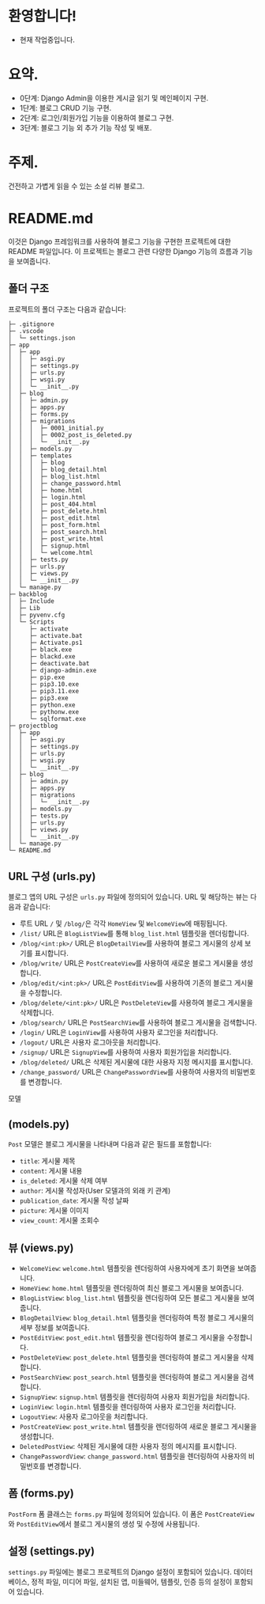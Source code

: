 # 환영합니다!
- 현재 작업중입니다.

# 요약.
- 0단계: Django Admin을 이용한 게시글 읽기 및 메인페이지 구현.
- 1단계: 블로그 CRUD 기능 구현.
- 2단계: 로그인/회원가입 기능을 이용하여 블로그 구현.
- 3단계: 블로그 기능 외 추가 기능 작성 및 배포.

# 주제.
건전하고 가볍게 읽을 수 있는 소설 리뷰 블로그.


README.md
================

이것은 Django 프레임워크를 사용하여 블로그 기능을 구현한 프로젝트에 대한 README 파일입니다. 이 프로젝트는 블로그 관련 다양한 Django 기능의 흐름과 기능을 보여줍니다.

폴더 구조
----------------

프로젝트의 폴더 구조는 다음과 같습니다:

```
├─ .gitignore
├─ .vscode
│  └─ settings.json
├─ app
│  ├─ app
│  │  ├─ asgi.py
│  │  ├─ settings.py
│  │  ├─ urls.py
│  │  ├─ wsgi.py
│  │  └─ __init__.py
│  ├─ blog
│  │  ├─ admin.py
│  │  ├─ apps.py
│  │  ├─ forms.py
│  │  ├─ migrations
│  │  │  ├─ 0001_initial.py
│  │  │  ├─ 0002_post_is_deleted.py
│  │  │  └─ __init__.py
│  │  ├─ models.py
│  │  ├─ templates
│  │  │  ├─ blog
│  │  │  ├─ blog_detail.html
│  │  │  ├─ blog_list.html
│  │  │  ├─ change_password.html
│  │  │  ├─ home.html
│  │  │  ├─ login.html
│  │  │  ├─ post_404.html
│  │  │  ├─ post_delete.html
│  │  │  ├─ post_edit.html
│  │  │  ├─ post_form.html
│  │  │  ├─ post_search.html
│  │  │  ├─ post_write.html
│  │  │  ├─ signup.html
│  │  │  └─ welcome.html
│  │  ├─ tests.py
│  │  ├─ urls.py
│  │  ├─ views.py
│  │  └─ __init__.py
│  └─ manage.py
├─ backblog
│  ├─ Include
│  ├─ Lib
│  ├─ pyvenv.cfg
│  └─ Scripts
│     ├─ activate
│     ├─ activate.bat
│     ├─ Activate.ps1
│     ├─ black.exe
│     ├─ blackd.exe
│     ├─ deactivate.bat
│     ├─ django-admin.exe
│     ├─ pip.exe
│     ├─ pip3.10.exe
│     ├─ pip3.11.exe
│     ├─ pip3.exe
│     ├─ python.exe
│     ├─ pythonw.exe
│     └─ sqlformat.exe
├─ projectblog
│  ├─ app
│  │  ├─ asgi.py
│  │  ├─ settings.py
│  │  ├─ urls.py
│  │  ├─ wsgi.py
│  │  └─ __init__.py
│  ├─ blog
│  │  ├─ admin.py
│  │  ├─ apps.py
│  │  ├─ migrations
│  │  │  └─ __init__.py
│  │  ├─ models.py
│  │  ├─ tests.py
│  │  ├─ urls.py
│  │  ├─ views.py
│  │  └─ __init__.py
│  └─ manage.py
└─ README.md
```

URL 구성 (urls.py)
---------------------------

블로그 앱의 URL 구성은 `urls.py` 파일에 정의되어 있습니다. URL 및 해당하는 뷰는 다음과 같습니다:

- 루트 URL `/` 및 `/blog/`은 각각 `HomeView` 및 `WelcomeView`에 매핑됩니다.
- `/list/` URL은 `BlogListView`를 통해 `blog_list.html` 템플릿을 렌더링합니다.
- `/blog/<int:pk>/` URL은 `BlogDetailView`를 사용하여 블로그 게시물의 상세 보기를 표시합니다.
- `/blog/write/` URL은 `PostCreateView`를 사용하여 새로운 블로그 게시물을 생성합니다.
- `/blog/edit/<int:pk>/` URL은 `PostEditView`를 사용하여 기존의 블로그 게시물을 수정합니다.
- `/blog/delete/<int:pk>/` URL은 `PostDeleteView`를 사용하여 블로그 게시물을 삭제합니다.
- `/blog/search/` URL은 `PostSearchView`를 사용하여 블로그 게시물을 검색합니다.
- `/login/` URL은 `LoginView`를 사용하여 사용자 로그인을 처리합니다.
- `/logout/` URL은 사용자 로그아웃을 처리합니다.
- `/signup/` URL은 `SignupView`를 사용하여 사용자 회원가입을 처리합니다.
- `/blog/deleted/` URL은 삭제된 게시물에 대한 사용자 지정 메시지를 표시합니다.
- `/change_password/` URL은 `ChangePasswordView`를 사용하여 사용자의 비밀번호를 변경합니다.

모델

 (models.py)
--------------------

`Post` 모델은 블로그 게시물을 나타내며 다음과 같은 필드를 포함합니다:

- `title`: 게시물 제목
- `content`: 게시물 내용
- `is_deleted`: 게시물 삭제 여부
- `author`: 게시물 작성자(User 모델과의 외래 키 관계)
- `publication_date`: 게시물 작성 날짜
- `picture`: 게시물 이미지
- `view_count`: 게시물 조회수

뷰 (views.py)
----------------

- `WelcomeView`: `welcome.html` 템플릿을 렌더링하여 사용자에게 초기 화면을 보여줍니다.
- `HomeView`: `home.html` 템플릿을 렌더링하여 최신 블로그 게시물을 보여줍니다.
- `BlogListView`: `blog_list.html` 템플릿을 렌더링하여 모든 블로그 게시물을 보여줍니다.
- `BlogDetailView`: `blog_detail.html` 템플릿을 렌더링하여 특정 블로그 게시물의 세부 정보를 보여줍니다.
- `PostEditView`: `post_edit.html` 템플릿을 렌더링하여 블로그 게시물을 수정합니다.
- `PostDeleteView`: `post_delete.html` 템플릿을 렌더링하여 블로그 게시물을 삭제합니다.
- `PostSearchView`: `post_search.html` 템플릿을 렌더링하여 블로그 게시물을 검색합니다.
- `SignupView`: `signup.html` 템플릿을 렌더링하여 사용자 회원가입을 처리합니다.
- `LoginView`: `login.html` 템플릿을 렌더링하여 사용자 로그인을 처리합니다.
- `LogoutView`: 사용자 로그아웃을 처리합니다.
- `PostCreateView`: `post_write.html` 템플릿을 렌더링하여 새로운 블로그 게시물을 생성합니다.
- `DeletedPostView`: 삭제된 게시물에 대한 사용자 정의 메시지를 표시합니다.
- `ChangePasswordView`: `change_password.html` 템플릿을 렌더링하여 사용자의 비밀번호를 변경합니다.

폼 (forms.py)
-----------------

`PostForm` 폼 클래스는 `forms.py` 파일에 정의되어 있습니다. 이 폼은 `PostCreateView`와 `PostEditView`에서 블로그 게시물의 생성 및 수정에 사용됩니다.

설정 (settings.py)
------------------------

`settings.py` 파일에는 블로그 프로젝트의 Django 설정이 포함되어 있습니다. 데이터베이스, 정적 파일, 미디어 파일, 설치된 앱, 미들웨어, 템플릿, 인증 등의 설정이 포함되어 있습니다.

